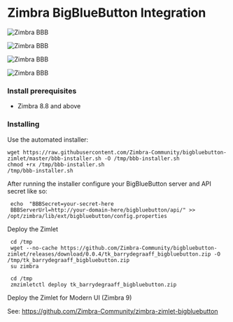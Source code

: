 Zimbra BigBlueButton Integration
==========

![Zimbra BBB](https://github.com/Zimbra-Community/bigbluebutton-zimlet/raw/master/docu/screen1.png)

![Zimbra BBB](https://github.com/Zimbra-Community/bigbluebutton-zimlet/raw/master/docu/screen2.png)

![Zimbra BBB](https://github.com/Zimbra-Community/bigbluebutton-zimlet/raw/master/docu/screen3.png)

![Zimbra BBB](https://github.com/Zimbra-Community/bigbluebutton-zimlet/raw/master/docu/screen4.png)

### Install prerequisites
  - Zimbra 8.8 and above
  
### Installing
Use the automated installer:

    wget https://raw.githubusercontent.com/Zimbra-Community/bigbluebutton-zimlet/master/bbb-installer.sh -O /tmp/bbb-installer.sh
    chmod +rx /tmp/bbb-installer.sh
    /tmp/bbb-installer.sh

After running the installer configure your BigBlueButton server and API secret like so:

     echo  "BBBSecret=your-secret-here
     BBBServerUrl=http://your-domain-here/bigbluebutton/api/" >> /opt/zimbra/lib/ext/bigbluebutton/config.properties

Deploy the Zimlet

     cd /tmp
     wget --no-cache https://github.com/Zimbra-Community/bigbluebutton-zimlet/releases/download/0.0.4/tk_barrydegraaff_bigbluebutton.zip -O /tmp/tk_barrydegraaff_bigbluebutton.zip
     su zimbra

     cd /tmp
     zmzimletctl deploy tk_barrydegraaff_bigbluebutton.zip

Deploy the Zimlet for Modern UI (Zimbra 9)

See: https://github.com/Zimbra-Community/zimbra-zimlet-bigbluebutton
